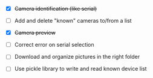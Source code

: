 - [x] <del>Camera identification (like serial)</del>
- [ ] Add and delete "known" cameras to/from a list
- [x] <del>Camera preview</del>
- [ ] Correct error on serial selection
- [ ] Download and organize pictures in the right folder
- [ ] Use pickle library to write and read known device list
 

